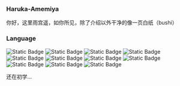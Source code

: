 
### Haruka-Amemiya

你好，这里雨宫遥，如你所见，除了介绍以外干净的像一页白纸（bushi）

### Language

![Static Badge](https://img.shields.io/badge/Python-%20?style=flat-square&logo=python&logoColor=white&color=3776AB)
![Static Badge](https://img.shields.io/badge/Java-%20?style=flat-square&logo=openjdk&logoColor=white&color=000000)
![Static Badge](https://img.shields.io/badge/HTML5-%20?style=flat-square&logo=html5&logoColor=white&color=E34F26)
![Static Badge](https://img.shields.io/badge/JavaScript-%20?style=flat-square&logo=javascript&logoColor=white&color=F7DF1E)
![Static Badge](https://img.shields.io/badge/Vue3-%20?style=flat-square&logo=vuedotjs&logoColor=white&color=4FC08D)
![Static Badge](https://img.shields.io/badge/CSS3-%20?style=flat-square&logo=css3&logoColor=white&color=1572B6)
![Static Badge](https://img.shields.io/badge/Node.js-%20?style=flat-square&logo=nodedotjs&logoColor=white&color=339933)
![Static Badge](https://img.shields.io/badge/.NET-%20?style=flat-square&logo=.net&logoColor=white&color=512BD4)
![Static Badge](https://img.shields.io/badge/C++-%20?style=flat-square&logo=C++&logoColor=white&color=00599C)
![Static Badge](https://img.shields.io/badge/TypeScript-%20?style=flat-square&logo=typescript&logoColor=white&color=3178C6)
![Static Badge](https://img.shields.io/badge/Go-%20?style=flat-square&logo=go&logoColor=white&color=00ADD8)

还在初学...

